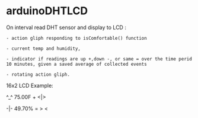 # arduinoDHTLCD
On interval read DHT sensor and display to LCD :

    - action gliph responding to isComfortable() function
    
    - current temp and humidity, 
    
    - indicator if readings are up +,down -, or same = over the time perid 10 minutes, given a saved average of collected events
    
    - rotating action gliph. 
    
  16x2 LCD Example:
  
  ^_^ 75.00F + <|>
  
  -|- 49.70% = > <

